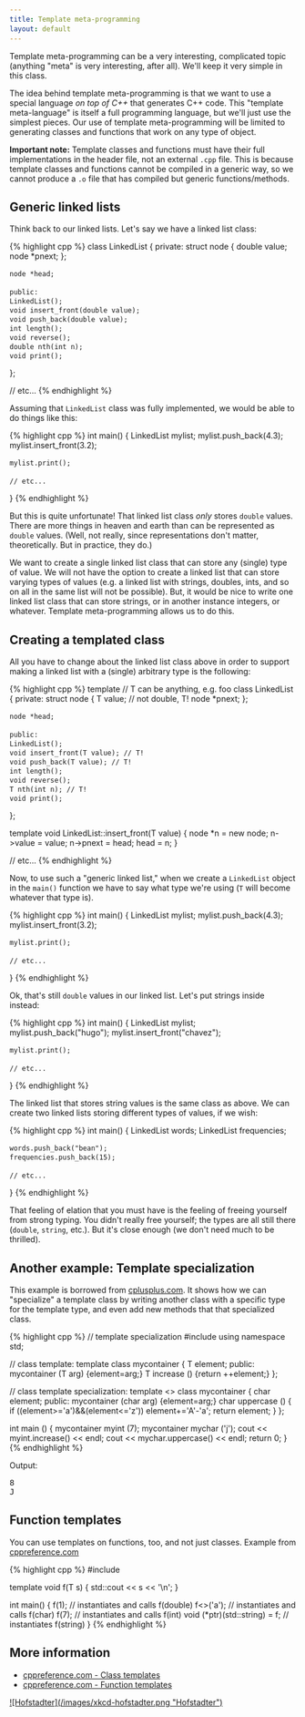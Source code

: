 ```yaml
---
title: Template meta-programming
layout: default
---
```


Template meta-programming can be a very interesting, complicated topic
(anything "meta" is very interesting, after all). We'll keep it very simple in
this class.

The idea behind template meta-programming is that we want to use a special
language *on top of C++* that generates C++ code. This "template meta-language"
is itself a full programming language, but we'll just use the simplest pieces.
Our use of template meta-programming will be limited to generating classes and
functions that work on any type of object.

**Important note:** Template classes and functions must have their full implementations in the header file, not an external `.cpp` file. This is because template classes and functions cannot be compiled in a generic way, so we cannot produce a `.o` file that has compiled but generic functions/methods.

## Generic linked lists

Think back to our linked lists. Let's say we have a linked list class:

{% highlight cpp %}
class LinkedList
{
    private:
    struct node
    {
        double value;
        node *pnext;
    };

    node *head;

    public:
    LinkedList();
    void insert_front(double value);
    void push_back(double value);
    int length();
    void reverse();
    double nth(int n);
    void print();
};

// etc...
{% endhighlight %}

Assuming that `LinkedList` class was fully implemented, we would be able to do
things like this:

{% highlight cpp %}
int main()
{
    LinkedList mylist;
    mylist.push_back(4.3);
    mylist.insert_front(3.2);

    mylist.print();

    // etc...
}
{% endhighlight %}

But this is quite unfortunate! That linked list class *only* stores `double`
values. There are more things in heaven and earth than can be represented as
`double` values. (Well, not really, since representations don't matter,
theoretically. But in practice, they do.)

We want to create a single linked list class that can store any (single) type
of value. We will not have the option to create a linked list that can store
varying types of values (e.g. a linked list with strings, doubles, ints, and so
on all in the same list will not be possible). But, it would be nice to write
one linked list class that can store strings, or in another instance integers,
or whatever. Template meta-programming allows us to do this.

## Creating a templated class

All you have to change about the linked list class above in order to support
making a linked list with a (single) arbitrary type is the following:

{% highlight cpp %}
template <typename T> // T can be anything, e.g. foo
class LinkedList
{
    private:
    struct node
    {
        T value; // not double, T!
        node *pnext;
    };

    node *head;

    public:
    LinkedList();
    void insert_front(T value); // T!
    void push_back(T value); // T!
    int length();
    void reverse();
    T nth(int n); // T!
    void print();
};

template<typename T>
void LinkedList<T>::insert_front(T value)
{
    node *n = new node;
    n->value = value;
    n->pnext = head;
    head = n;
}

// etc...
{% endhighlight %}

Now, to use such a "generic linked list," when we create a `LinkedList` object
in the `main()` function we have to say what type we're using (`T` will become
whatever that type is).

{% highlight cpp %}
int main()
{
    LinkedList<double> mylist;
    mylist.push_back(4.3);
    mylist.insert_front(3.2);

    mylist.print();

    // etc...
}
{% endhighlight %}

Ok, that's still `double` values in our linked list. Let's put strings inside
instead:

{% highlight cpp %}
int main()
{
    LinkedList<string> mylist;
    mylist.push_back("hugo");
    mylist.insert_front("chavez");

    mylist.print();

    // etc...
}
{% endhighlight %}

The linked list that stores string values is the same class as above. We can
create two linked lists storing different types of values, if we wish:

{% highlight cpp %}
int main()
{
    LinkedList<string> words;
    LinkedList<int> frequencies;

    words.push_back("bean");
    frequencies.push_back(15);

    // etc...
}
{% endhighlight %}

That feeling of elation that you must have is the feeling of freeing yourself
from strong typing. You didn't really free yourself; the types are all still
there (`double`, `string`, etc.). But it's close enough (we don't need much to
be thrilled).

## Another example: Template specialization

This example is borrowed from [cplusplus.com](http://www.cplusplus.com/doc/tutorial/templates/). It shows how we can "specialize" a template class by writing another class with a specific type for the template type, and even add new methods that that specialized class.

{% highlight cpp %}
// template specialization
#include <iostream>
using namespace std;

// class template:
template <class T>
class mycontainer {
    T element;
  public:
    mycontainer (T arg) {element=arg;}
    T increase () {return ++element;}
};

// class template specialization:
template <>
class mycontainer <char> {
    char element;
  public:
    mycontainer (char arg) {element=arg;}
    char uppercase ()
    {
      if ((element>='a')&&(element<='z'))
      element+='A'-'a';
      return element;
    }
};

int main () {
  mycontainer<int> myint (7);
  mycontainer<char> mychar ('j');
  cout << myint.increase() << endl;
  cout << mychar.uppercase() << endl;
  return 0;
}
{% endhighlight %}

Output:

<pre>
8
J
</pre>

## Function templates

You can use templates on functions, too, and not just classes. Example from [cppreference.com](http://en.cppreference.com/w/cpp/language/function_template)

{% highlight cpp %}
#include <iostream>
 
template<typename T>
void f(T s)
{
    std::cout << s << '\n';
}
 
int main()
{
    f<double>(1); // instantiates and calls f<double>(double)
    f<>('a'); // instantiates and calls f<char>(char)
    f(7); // instantiates and calls f<int>(int)
    void (*ptr)(std::string) = f; // instantiates f<string>(string)
}
{% endhighlight %}

## More information

- [cppreference.com - Class templates](http://en.cppreference.com/w/cpp/language/class_template)
- [cppreference.com - Function templates](http://en.cppreference.com/w/cpp/language/function_template)


<a href="http://imgs.xkcd.com/comics/hofstadter.png">
![Hofstadter](/images/xkcd-hofstadter.png "Hofstadter")
</a>

